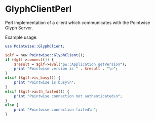 # GlyphClientPerl
Perl implementation of a client which communicates with the Pointwise Glyph Server.

Example usage:

```perl
use Pointwise::GlyphClient;

$glf = new Pointwise::GlyphClient();
if ($glf->connect()) {
    $result = $glf->eval("pw::Application getVersion");
    print "Pointwise version is " . $result . "\n";
}
elsif ($glf->is_busy()) {
    print "Pointwise is busy\n";
}
elsif ($glf->auth_failed()) {
    print "Pointwise connection not authenticated\n";
}
else {
    print "Pointwise connection failed\n";
}
```